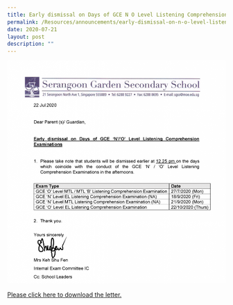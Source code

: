 ```yaml
---
title: Early dismissal on Days of GCE N O Level Listening Comprehension Examinations
permalink: /Resources/announcements/early-dismissal-on-n-o-level-listening-comprehension-examinations/
date: 2020-07-21
layout: post
description: ""
---
```

![](/images/Letter-to-parents-early-dismisal-LC_2020-1006x1024.png)

<a href="https://www.sgs.edu.sg/wp-content/uploads/2020/07/Letter-to-parents-LC_2020.pdf" target="_blank" >Please click here to download the letter.</a>